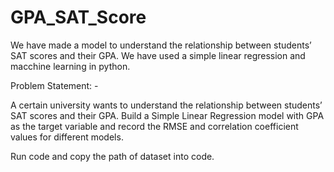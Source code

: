 # GPA_SAT_Score
We have made a model to understand the relationship between students’ SAT scores and their GPA. 
We have used a simple linear regression and macchine learning in python.

Problem Statement: -

A certain university wants to understand the relationship between students’ SAT scores and their GPA. Build a Simple Linear Regression model with GPA as the target variable and record the RMSE and correlation coefficient values for different models.


Run code and copy the path of dataset into code.
